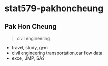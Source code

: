 # stat579-pakhoncheung
## Pak Hon Cheung
>civil engineering
- travel, study, gym
- civil engineering transportation,car flow data
- excel, JMP, SAS
